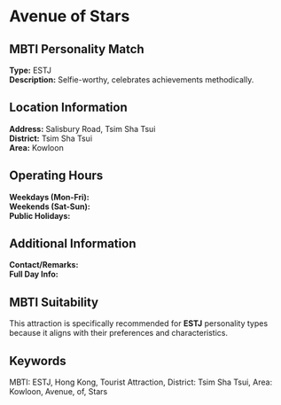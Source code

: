 # Avenue of Stars

## MBTI Personality Match
**Type:** ESTJ  
**Description:** Selfie-worthy, celebrates achievements methodically.

## Location Information
**Address:** Salisbury Road, Tsim Sha Tsui  
**District:** Tsim Sha Tsui  
**Area:** Kowloon

## Operating Hours
**Weekdays (Mon-Fri):**   
**Weekends (Sat-Sun):**   
**Public Holidays:** 

## Additional Information
**Contact/Remarks:**   
**Full Day Info:** 

## MBTI Suitability
This attraction is specifically recommended for **ESTJ** personality types because it aligns with their preferences and characteristics.

## Keywords
MBTI: ESTJ, Hong Kong, Tourist Attraction, District: Tsim Sha Tsui, Area: Kowloon, Avenue, of, Stars
